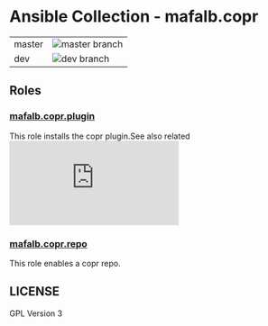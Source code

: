 # Ansible Collection - mafalb.copr

|||
|---|---|
|master|![master branch](https://github.com/mafalb/ansible-collection-copr/workflows/CI/badge.svg?branch=master)|
|dev|![dev branch](https://github.com/mafalb/ansible-collection-copr/workflows/CI/badge.svg?branch=dev)|

## Roles

### [mafalb.copr.plugin](roles/plugin/README.md)

This role installs the copr plugin.See also related ![copr plugin install documentation](https://docs.pagure.org/copr.copr/how_to_enable_repo.html)

### [mafalb.copr.repo](roles/repo/README.md)

This role enables a copr repo.

## LICENSE

GPL Version 3
